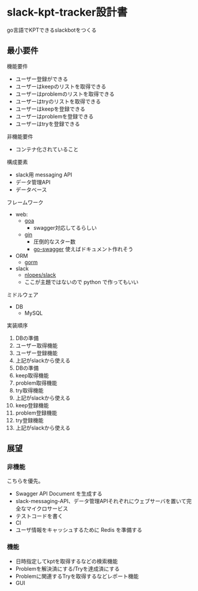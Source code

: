 # slack-kpt-tracker設計書

go言語でKPTできるslackbotをつくる

## 最小要件
 
機能要件

* ユーザー登録ができる
* ユーザーはkeepのリストを取得できる
* ユーザーはproblemのリストを取得できる
* ユーザーはtryのリストを取得できる
* ユーザーはkeepを登録できる
* ユーザーはproblemを登録できる
* ユーザーはtryを登録できる

非機能要件

* コンテナ化されていること

構成要素

* slack用 messaging API
* データ管理API
* データベース

フレームワーク

* web: 
  * [goa](https://github.com/goadesign/goa)
    * swagger対応してるらしい
  * [gin](https://github.com/gin-gonic/gin)
    * 圧倒的なスター数
    * [go-swagger](https://github.com/go-swagger/go-swagger) 使えばドキュメント作れそう
* ORM
  * [gorm](https://github.com/jinzhu/gorm) 
* slack
  * [nlopes/slack](https://github.com/nlopes/slack)
  * ここが主題ではないので python で作ってもいい

ミドルウェア

* DB
  * MySQL

実装順序

1. DBの準備
1. ユーザー取得機能
1. ユーザー登録機能
1. 上記がslackから使える
1. DBの準備
1. keep取得機能
1. problem取得機能
1. try取得機能
1. 上記がslackから使える
1. keep登録機能
1. problem登録機能
1. try登録機能
1. 上記がslackから使える

## 展望

### 非機能

こちらを優先。

* Swagger API Document を生成する
* slack-messaging-API、データ管理APIそれぞれにウェブサーバを置いて完全なマイクロサービス
* テストコードを書く
* CI
* ユーザ情報をキャッシュするために Redis を準備する

### 機能

* 日時指定してkptを取得するなどの検索機能
* Problemを解決済にする/Tryを達成済にする
* Problemに関連するTryを取得するなどレポート機能
* GUI
